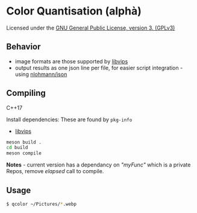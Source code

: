 # Color Quantisation (alphà)

Licensed under the [GNU General Public License, version 3. (GPLv3)](https://www.gnu.org/licenses/gpl-3.0.html)


## Behavior
- image formats are those supported by [libvips](https://www.libvips.org/)
- output results as one json line per file, for easier script integration - using [nlohmann/json](https://github.com/nlohmann/json)

## Compiling
C++17

Install dependencies:
These are found by `pkg-info`
- [libvips](https://www.libvips.org/)

```bash
meson build .
cd build
meson compile
```

**Notes** - current version has a dependancy on _"myFunc"_ which is a private Repos,
remove _elapsed_ call to compile.

## Usage
```bash
$ qcolor ~/Pictures/*.webp
```
